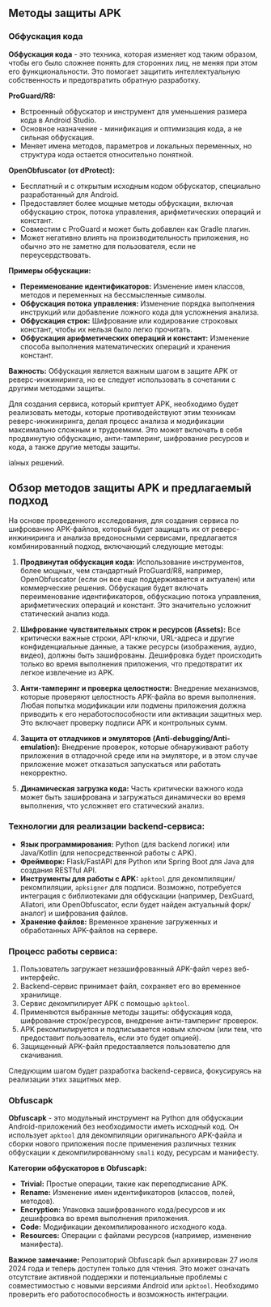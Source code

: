 ## Методы защиты APK

### Обфускация кода

**Обфускация кода** - это техника, которая изменяет код таким образом, чтобы его было сложнее понять для сторонних лиц, не меняя при этом его функциональности. Это помогает защитить интеллектуальную собственность и предотвратить обратную разработку.

**ProGuard/R8:**
*   Встроенный обфускатор и инструмент для уменьшения размера кода в Android Studio.
*   Основное назначение - минификация и оптимизация кода, а не сильная обфускация.
*   Меняет имена методов, параметров и локальных переменных, но структура кода остается относительно понятной.

**OpenObfuscator (от dProtect):**
*   Бесплатный и с открытым исходным кодом обфускатор, специально разработанный для Android.
*   Предоставляет более мощные методы обфускации, включая обфускацию строк, потока управления, арифметических операций и констант.
*   Совместим с ProGuard и может быть добавлен как Gradle плагин.
*   Может негативно влиять на производительность приложения, но обычно это не заметно для пользователя, если не переусердствовать.

**Примеры обфускации:**
*   **Переименование идентификаторов:** Изменение имен классов, методов и переменных на бессмысленные символы.
*   **Обфускация потока управления:** Изменение порядка выполнения инструкций или добавление ложного кода для усложнения анализа.
*   **Обфускация строк:** Шифрование или кодирование строковых констант, чтобы их нельзя было легко прочитать.
*   **Обфускация арифметических операций и констант:** Изменение способа выполнения математических операций и хранения констант.

**Важность:** Обфускация является важным шагом в защите APK от реверс-инжиниринга, но ее следует использовать в сочетании с другими методами защиты.

Для создания сервиса, который криптует APK, необходимо будет реализовать методы, которые противодействуют этим техникам реверс-инжиниринга, делая процесс анализа и модификации максимально сложным и трудоемким. Это может включать в себя продвинутую обфускацию, анти-тамперинг, шифрование ресурсов и кода, а также другие методы защиты.

ialных решений.



## Обзор методов защиты APK и предлагаемый подход

На основе проведенного исследования, для создания сервиса по шифрованию APK-файлов, который будет защищать их от реверс-инжиниринга и анализа вредоносными сервисами, предлагается комбинированный подход, включающий следующие методы:

1.  **Продвинутая обфускация кода:** Использование инструментов, более мощных, чем стандартный ProGuard/R8, например, OpenObfuscator (если он все еще поддерживается и актуален) или коммерческие решения. Обфускация будет включать переименование идентификаторов, обфускацию потока управления, арифметических операций и констант. Это значительно усложнит статический анализ кода.

2.  **Шифрование чувствительных строк и ресурсов (Assets):** Все критически важные строки, API-ключи, URL-адреса и другие конфиденциальные данные, а также ресурсы (изображения, аудио, видео), должны быть зашифрованы. Дешифровка будет происходить только во время выполнения приложения, что предотвратит их легкое извлечение из APK.

3.  **Анти-тамперинг и проверка целостности:** Внедрение механизмов, которые проверяют целостность APK-файла во время выполнения. Любая попытка модификации или подмены приложения должна приводить к его неработоспособности или активации защитных мер. Это включает проверку подписи APK и контрольных сумм.

4.  **Защита от отладчиков и эмуляторов (Anti-debugging/Anti-emulation):** Внедрение проверок, которые обнаруживают работу приложения в отладочной среде или на эмуляторе, и в этом случае приложение может отказаться запускаться или работать некорректно.

5.  **Динамическая загрузка кода:** Часть критически важного кода может быть зашифрована и загружаться динамически во время выполнения, что усложняет его статический анализ.

### Технологии для реализации backend-сервиса:

*   **Язык программирования:** Python (для backend логики) или Java/Kotlin (для непосредственной работы с APK).
*   **Фреймворк:** Flask/FastAPI для Python или Spring Boot для Java для создания RESTful API.
*   **Инструменты для работы с APK:** `apktool` для декомпиляции/рекомпиляции, `apksigner` для подписи. Возможно, потребуется интеграция с библиотеками для обфускации (например, DexGuard, Allatori, или OpenObfuscator, если будет найден актуальный форк/аналог) и шифрования файлов.
*   **Хранение файлов:** Временное хранение загруженных и обработанных APK-файлов на сервере.

### Процесс работы сервиса:

1.  Пользователь загружает незашифрованный APK-файл через веб-интерфейс.
2.  Backend-сервис принимает файл, сохраняет его во временное хранилище.
3.  Сервис декомпилирует APK с помощью `apktool`.
4.  Применяются выбранные методы защиты: обфускация кода, шифрование строк/ресурсов, внедрение анти-тамперинг проверок.
5.  APK рекомпилируется и подписывается новым ключом (или тем, что предоставит пользователь, если это будет опцией).
6.  Защищенный APK-файл предоставляется пользователю для скачивания.

Следующим шагом будет разработка backend-сервиса, фокусируясь на реализации этих защитных мер.



### Obfuscapk

**Obfuscapk** - это модульный инструмент на Python для обфускации Android-приложений без необходимости иметь исходный код. Он использует `apktool` для декомпиляции оригинального APK-файла и сборки нового приложения после применения различных техник обфускации к декомпилированному `smali` коду, ресурсам и манифесту.

**Категории обфускаторов в Obfuscapk:**
*   **Trivial:** Простые операции, такие как переподписание APK.
*   **Rename:** Изменение имен идентификаторов (классов, полей, методов).
*   **Encryption:** Упаковка зашифрованного кода/ресурсов и их дешифровка во время выполнения приложения.
*   **Code:** Модификации декомпилированного исходного кода.
*   **Resources:** Операции с файлами ресурсов (например, изменение манифеста).

**Важное замечание:** Репозиторий Obfuscapk был архивирован 27 июля 2024 года и теперь доступен только для чтения. Это может означать отсутствие активной поддержки и потенциальные проблемы с совместимостью с новыми версиями Android или `apktool`. Необходимо проверить его работоспособность и возможность интеграции.
